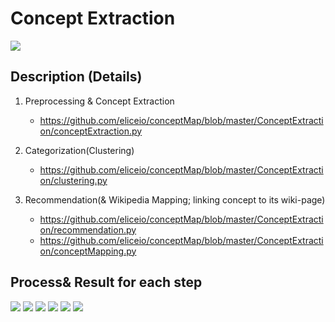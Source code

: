 # Concept Extraction
![][1]

## Description (Details)
1. Preprocessing & Concept Extraction
    - https://github.com/eliceio/conceptMap/blob/master/ConceptExtraction/conceptExtraction.py

2. Categorization(Clustering)
    - https://github.com/eliceio/conceptMap/blob/master/ConceptExtraction/clustering.py

3. Recommendation(& Wikipedia Mapping; linking concept to its wiki-page)
    - https://github.com/eliceio/conceptMap/blob/master/ConceptExtraction/recommendation.py
    - https://github.com/eliceio/conceptMap/blob/master/ConceptExtraction/conceptMapping.py

## Process& Result for each step
![][2]
![][3]
![][4]
![][5]
![][6]
![][7]


[1]:https://github.com/eliceio/conceptMap/blob/master/ConceptExtraction/note/slide/슬라이드2.PNG
[2]:https://github.com/eliceio/conceptMap/blob/master/ConceptExtraction/note/slide/슬라이드3.PNG
[3]:https://github.com/eliceio/conceptMap/blob/master/ConceptExtraction/note/slide/슬라이드4.PNG
[4]:https://github.com/eliceio/conceptMap/blob/master/ConceptExtraction/note/slide/슬라이드5.PNG
[5]:https://github.com/eliceio/conceptMap/blob/master/ConceptExtraction/note/slide/슬라이드6.PNG
[6]:https://github.com/eliceio/conceptMap/blob/master/ConceptExtraction/note/slide/슬라이드7.PNG
[7]:https://github.com/eliceio/conceptMap/blob/master/ConceptExtraction/note/slide/슬라이드8.PNG
